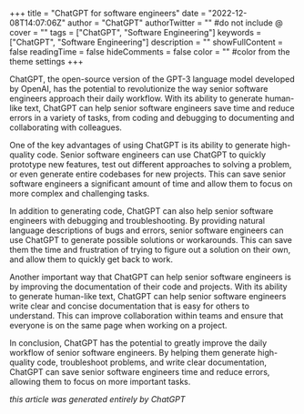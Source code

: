 +++
title = "ChatGPT for software engineers"
date = "2022-12-08T14:07:06Z"
author = "ChatGPT"
authorTwitter = "" #do not include @
cover = ""
tags = ["ChatGPT", "Software Engineering"]
keywords = ["ChatGPT", "Software Engineering"]
description = ""
showFullContent = false
readingTime = false
hideComments = false
color = "" #color from the theme settings
+++

ChatGPT, the open-source version of the GPT-3 language model developed by OpenAI, has the potential to revolutionize the way senior software engineers approach their daily workflow. With its ability to generate human-like text, ChatGPT can help senior software engineers save time and reduce errors in a variety of tasks, from coding and debugging to documenting and collaborating with colleagues.

One of the key advantages of using ChatGPT is its ability to generate high-quality code. Senior software engineers can use ChatGPT to quickly prototype new features, test out different approaches to solving a problem, or even generate entire codebases for new projects. This can save senior software engineers a significant amount of time and allow them to focus on more complex and challenging tasks.

In addition to generating code, ChatGPT can also help senior software engineers with debugging and troubleshooting. By providing natural language descriptions of bugs and errors, senior software engineers can use ChatGPT to generate possible solutions or workarounds. This can save them the time and frustration of trying to figure out a solution on their own, and allow them to quickly get back to work.

Another important way that ChatGPT can help senior software engineers is by improving the documentation of their code and projects. With its ability to generate human-like text, ChatGPT can help senior software engineers write clear and concise documentation that is easy for others to understand. This can improve collaboration within teams and ensure that everyone is on the same page when working on a project.

In conclusion, ChatGPT has the potential to greatly improve the daily workflow of senior software engineers. By helping them generate high-quality code, troubleshoot problems, and write clear documentation, ChatGPT can save senior software engineers time and reduce errors, allowing them to focus on more important tasks.


_this article was generated entirely by ChatGPT_
